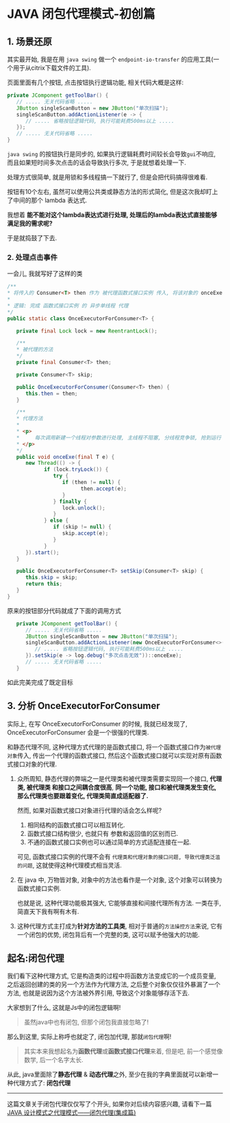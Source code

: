 # JAVA 闭包代理模式-初创篇

## 1. 场景还原

其实最开始, 我是在用 `java swing` 做一个 `endpoint-io-transfer` 的应用工具(一个用于从citrix下载文件的工具).

页面里面有几个按钮, 点击按钮执行逻辑功能, 相关代码大概是这样:

   ```java
   private JComponent getToolBar() {
      // ..... 无关代码省略 .....
      JButton singleScanButton = new JButton("单次扫描");
      singleScanButton.addActionListener(e -> {
         // ..... 省略按钮逻辑代码, 执行可能耗费500ms以上 .....
      });
      // ..... 无关代码省略 .....
   }
   ```

`java swing` 的按钮执行是同步的, 如果执行逻辑耗费时间较长会导致`gui`不响应, 而且如果短时间多次点击的话会导致执行多次, 于是就想着处理一下.

处理方式很简单, 就是用锁和多线程搞一下就行了, 但是会把代码搞得很难看.

按钮有10个左右, 虽然可以使用公共类或静态方法的形式简化, 但是这次我却盯上了中间的那个 lambda 表达式.

我想着 **能不能对这个lambda表达式进行处理, 处理后的lambda表达式直接能够满足我的需求呢?**

于是就捣鼓了下去.

### 2. 处理点击事件

一会儿, 我就写好了这样的类

   ```java
   /**
   * 将传入的 Consumer<T> then 作为 被代理函数式接口实例 传入, 将该对象的 onceExe 方法作为 代理方法实例 返回
   * 
   * 逻辑: 完成 函数式接口实例 的 异步单线程 代理
   */
   public static class OnceExecutorForConsumer<T> {

      private final Lock lock = new ReentrantLock();

      /**
      * 被代理的方法
      */
      private final Consumer<T> then;

      private Consumer<T> skip;

      public OnceExecutorForConsumer(Consumer<T> then) {
         this.then = then;
      }

      /**
      * 代理方法
      * 
      * <p>
      *     每次调用新建一个线程对参数进行处理, 主线程不阻塞, 分线程竞争锁, 抢到运行 then, 抢不到运行 skip
      * </p>
      */
      public void onceExe(final T e) {
         new Thread(() -> {
               if (lock.tryLock()) {
                  try {
                     if (then != null) {
                           then.accept(e);
                     }
                  } finally {
                     lock.unlock();
                  }
               } else {
                  if (skip != null) {
                     skip.accept(e);
                  }
               }
         }).start();
      }

      public OnceExecutorForConsumer<T> setSkip(Consumer<T> skip) {
         this.skip = skip;
         return this;
      }
   }
   ```

原来的按钮部分代码就成了下面的调用方式

   ```java
      private JComponent getToolBar() {
         // ..... 无关代码省略 .....
         JButton singleScanButton = new JButton("单次扫描");
         singleScanButton.addActionListener(new OnceExecutorForConsumer<>((ActionEvent e) -> {
            // ..... 省略按钮逻辑代码, 执行可能耗费500ms以上 .....
         }).setSkip(e -> log.debug("多次点击无效"))::onceExe);
         // ..... 无关代码省略 .....
      }
   ```

如此完美完成了既定目标

## 3. 分析 OnceExecutorForConsumer

实际上, 在写 OnceExecutorForConsumer 的时候, 我就已经发现了, OnceExecutorForConsumer 会是一个很强的代理类.

和静态代理不同, 这种代理方式代理的是函数式接口, 将一个函数式接口作为`被代理对象`传入, 传出一个代理的函数式接口, 然后这个函数式接口就可以实现对原有函数式接口对象的代理.

1. 众所周知, 静态代理的弊端之一是代理类和被代理类需要实现同一个接口, **代理类, 被代理类 和接口之间耦合度很高**, **同一个功能, 接口和被代理类发生变化, 那么代理类也要跟着变化, 代理类简直成适配器了.**

   然而, 如果对函数式接口对象进行代理的话会怎么样呢?

   1. 相同结构的函数式接口可以相互转化.
   2. 函数式接口结构很少, 也就只有 参数和返回值的区别而已.
   3. 不通的函数式接口实例也可以通过简单的方式适配连接在一起.

   可见, 函数式接口实例的代理不会有 `代理类和代理对象的接口问题, 导致代理类泛滥的问题`, 这就使得这种代理模式相当灵活.

2. 在 java 中, 万物皆对象, 对象中的方法也看作是一个对象, 这个对象可以转换为函数式接口实例.

   也就是说, 这种代理功能极其强大, 它能够直接和间接代理所有方法. 一类在手, 简直天下我有啊有木有.

3. 这种代理方式主打成为**针对方法的工具类**, 相对于普通的`方法操控方法`来说, 它有一个闭包的优势, 闭包背后有一个完整的类, 这可以赋予他强大的功能.

## 起名:闭包代理

我们看下这种代理方式, 它是构造类的过程中将函数方法变成它的一个成员变量, 之后返回创建的类的另一个方法作为代理方法, 之后整个对象仅仅往外暴漏了一个方法, 也就是说因为这个方法被外界引用, 导致这个对象能够存活下去.

大家想到了什么, 这就是Js中的闭包逻辑啊!

   > 虽然java中也有闭包, 但那个闭包我直接忽略了!

那么到这里, 实际上称呼也就定了, 闭包加代理, 那就`闭包代理`啊!

> 其实本来我想起名为**函数代理**或**函数式接口代理**来着, 但是吧, 前一个感觉像数学, 后一个名字太长.

从此, java里面除了**静态代理** & **动态代理**之外, 至少在我的字典里面就可以新增一种代理方式了: **闭包代理**

---

这篇文章关于闭包代理仅仅写了个开头,
如果你对后续内容感兴趣,
请看下一篇 [JAVA 设计模式之代理模式——闭包代理(集成篇)](https://juejin.cn/post/6952067934617337864/)
